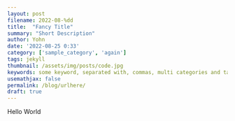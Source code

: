 ```yaml
---
layout: post
filename: 2022-08-%dd
title:  "Fancy Title"
summary: "Short Description"
author: Yohn
date: '2022-08-25 0:33'
category: ['sample_category', 'again']
tags: jekyll
thumbnail: /assets/img/posts/code.jpg
keywords: some keyword, separated with, commas, multi categories and tags
usemathjax: false
permalink: /blog/urlhere/
draft: true
---
```


Hello World


